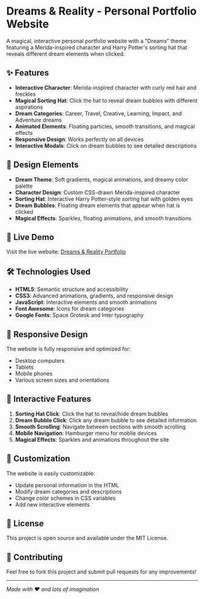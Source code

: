 # Dreams & Reality - Personal Portfolio Website

A magical, interactive personal portfolio website with a "Dreams" theme featuring a Merida-inspired character and Harry Potter's sorting hat that reveals different dream elements when clicked.

## ✨ Features

- **Interactive Character**: Merida-inspired character with curly red hair and freckles
- **Magical Sorting Hat**: Click the hat to reveal dream bubbles with different aspirations
- **Dream Categories**: Career, Travel, Creative, Learning, Impact, and Adventure dreams
- **Animated Elements**: Floating particles, smooth transitions, and magical effects
- **Responsive Design**: Works perfectly on all devices
- **Interactive Modals**: Click on dream bubbles to see detailed descriptions

## 🎨 Design Elements

- **Dream Theme**: Soft gradients, magical animations, and dreamy color palette
- **Character Design**: Custom CSS-drawn Merida-inspired character
- **Sorting Hat**: Interactive Harry Potter-style sorting hat with golden eyes
- **Dream Bubbles**: Floating dream elements that appear when hat is clicked
- **Magical Effects**: Sparkles, floating animations, and smooth transitions

## 🚀 Live Demo

Visit the live website: [Dreams & Reality Portfolio](https://yourusername.github.io/devsoc-dreamaboutme/)

## 🛠️ Technologies Used

- **HTML5**: Semantic structure and accessibility
- **CSS3**: Advanced animations, gradients, and responsive design
- **JavaScript**: Interactive elements and smooth animations
- **Font Awesome**: Icons for dream categories
- **Google Fonts**: Space Grotesk and Inter typography

## 📱 Responsive Design

The website is fully responsive and optimized for:
- Desktop computers
- Tablets
- Mobile phones
- Various screen sizes and orientations

## 🎯 Interactive Features

1. **Sorting Hat Click**: Click the hat to reveal/hide dream bubbles
2. **Dream Bubble Click**: Click any dream bubble to see detailed information
3. **Smooth Scrolling**: Navigate between sections with smooth scrolling
4. **Mobile Navigation**: Hamburger menu for mobile devices
5. **Magical Effects**: Sparkles and animations throughout the site

## 🎨 Customization

The website is easily customizable:
- Update personal information in the HTML
- Modify dream categories and descriptions
- Change color schemes in CSS variables
- Add new interactive elements

## 📄 License

This project is open source and available under the MIT License.

## 🤝 Contributing

Feel free to fork this project and submit pull requests for any improvements!

---

*Made with ❤️ and lots of imagination*
